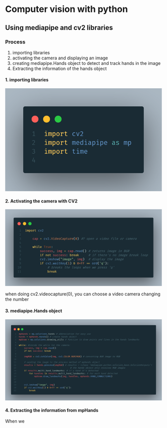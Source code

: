 # Computer vision with python
## Using mediapipe and cv2 libraries

### Process
1. importing libraries
2. activating the camera and displaying an image
3. creating mediapipe.Hands object to detect and track hands in the image
4. Extracting the information of the hands object


#### 1. importing libraries

![](libraries.png)

#### 2. Activating the camera with CV2
![](cv2_basic.png)

when doing cv2.videocapture(0), you can choose a video camera changing the number

#### 3. mediapipe.Hands object

![](mediahands.png)

#### 4. Extracting the information from mpHands

When we 
